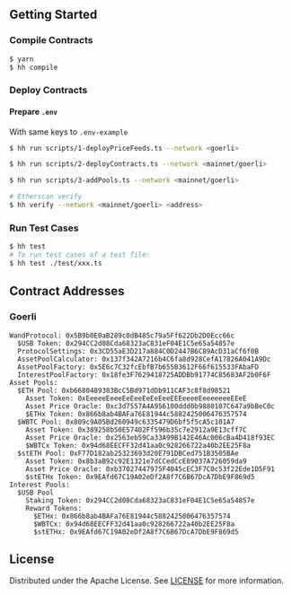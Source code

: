 
## Getting Started

### Compile Contracts

```sh
$ yarn
$ hh compile
```

### Deploy Contracts

#### Prepare `.env` 

With same keys to `.env-example`

```sh
$ hh run scripts/1-deployPriceFeeds.ts --network <goerli>

$ hh run scripts/2-deployContracts.ts --network <mainnet/goerli>

$ hh run scripts/3-addPools.ts --network <mainnet/goerli>

# Etherscan verify
$ hh verify --network <mainnet/goerli> <address>

```

### Run Test Cases

```sh
$ hh test
# To run test cases of a test file:
$ hh test ./test/xxx.ts
```

## Contract Addresses

### Goerli

```
WandProtocol: 0x5B9b0E0aB289c0dB485c79a5Ff622Db2D0Ecc66c
  $USB Token: 0x294CC2d08Cda68323aC831eF04E1C5e65a54857e
  ProtocolSettings: 0x3CD55aE3D217a884C0D2447B6C89AcD31aCf6f0B
  AssetPoolCalculator: 0x137f342A7216b4C6fa8d928CefA17826A041A9Dc
  AssetPoolFactory: 0x5E6c7C32fcEbfB7b655B3612F66f615533FAbaFD
  InterestPoolFactory: 0x18fe3F7629418725ADDBb91774C85683AF2b0F6F
Asset Pools:
  $ETH Pool: 0xb6680489383BcC5Bd971dDb911CAF3c8f8d98521
    Asset Token: 0xEeeeeEeeeEeEeeEeEeEeeEEEeeeeEeeeeeeeEEeE
    Asset Price Oracle: 0xc3d7557A4A956100ddd0b9880107C647a9bBeC0c
    $ETHx Token: 0x866b8ab4BAFa76E81944c5882425006476357574
  $WBTC Pool: 0x809c9A05Bd260949c6335479D6bf5f5cA5c101A7
    Asset Token: 0x389258b50E57402Ff596b35c7e2912a9E13cff7C
    Asset Price Oracle: 0x2563eb59Ca33A99B142E46Ac006cBa4D418f93EC
    $WBTCx Token: 0x94d68EECFF32d41aa0c928266722a40b2EE25F8a
  $stETH Pool: 0xF77D182ab25323693d20E791DBCed751B3505BAe
    Asset Token: 0x8b3aB92c92E1321e7dCCedCcE89037A726059da9
    Asset Price Oracle: 0xb37027447975F4045cEC3F7C0c53f22Ede1D5F91
    $stETHx Token: 0x9EAfd67C19A02eDf2A8f7C6B67DcA7DbE9F869d5
Interest Pools:
  $USB Pool
    Staking Token: 0x294CC2d08Cda68323aC831eF04E1C5e65a54857e
    Reward Tokens:
      $ETHx: 0x866b8ab4BAFa76E81944c5882425006476357574
      $WBTCx: 0x94d68EECFF32d41aa0c928266722a40b2EE25F8a
      $stETHx: 0x9EAfd67C19A02eDf2A8f7C6B67DcA7DbE9F869d5
```

## License

Distributed under the Apache License. See [LICENSE](./LICENSE) for more information.